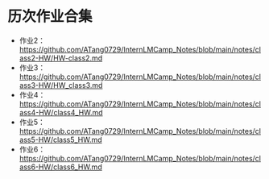# 历次作业合集
- 作业2：https://github.com/ATang0729/InternLMCamp_Notes/blob/main/notes/class2-HW/HW-class2.md
- 作业3：https://github.com/ATang0729/InternLMCamp_Notes/blob/main/notes/class3-HW/HW_class3.md
- 作业4：https://github.com/ATang0729/InternLMCamp_Notes/blob/main/notes/class4-HW/class4_HW.md
- 作业5：https://github.com/ATang0729/InternLMCamp_Notes/blob/main/notes/class5-HW/class5_HW.md
- 作业6：https://github.com/ATang0729/InternLMCamp_Notes/blob/main/notes/class6-HW/class6_HW.md